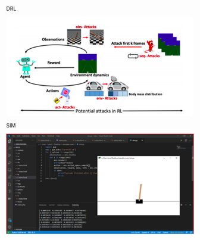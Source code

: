 DRL  

![agent](https://github.com/ataeiamirhosein/optic/blob/main/sim/agent.png)  

SIM  

![sim](https://github.com/ataeiamirhosein/optic/blob/main/sim/sim.bmp)  
